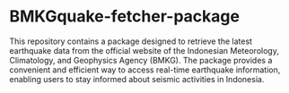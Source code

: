 # BMKGquake-fetcher-package
This repository contains a package designed to retrieve the latest earthquake data from the official website of the Indonesian Meteorology, Climatology, and Geophysics Agency (BMKG). The package provides a convenient and efficient way to access real-time earthquake information, enabling users to stay informed about seismic activities in Indonesia.
